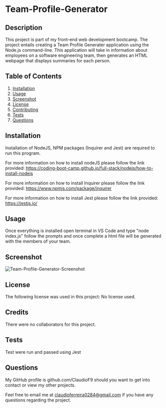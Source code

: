 # Team-Profile-Generator

## Description

This project is part of my front-end web development bootcamp. The project entails creating a Team Profile Generater application using the Node.js command-line. This application will take in information about employees on a software engineering team, then generates an HTML webpage that displays summaries for each person.

## Table of Contents
1. [Installation](#installation)
2. [Usage](#usage)
3. [Screenshot](#screenshot)
4. [License](#license)
5. [Contributing](#contributing)
6. [Tests](#tests)
7. [Questions](#questions)

## Installation 
<a name="#installation"></a>


Installation of NodeJS, NPM packages (Inquirer and Jest)  are required to run this program. 

For more information on how to install nodeJS please follow the link provided: https://coding-boot-camp.github.io/full-stack/nodejs/how-to-install-nodejs

For more information on how to install Inquirer please follow the link provided: https://www.npmjs.com/package/inquirer

For more information on how to install Jest please follow the link provided: https://jestjs.io/

## Usage 
<a name="#usage"></a>

Once everything is installed open terminal in VS Code and type "node index.js" follow the prompts and once complete a html file will be generated with the members of your team.

## Screenshot
<a name="#screenshot"></a>

![Team-Profile-Generator-Screenshot](https://user-images.githubusercontent.com/119876939/223590553-980cd0b0-4bc7-4bd0-afc5-62b9fdff9669.png)

## License 
<a name="#license"></a>

The following license was used in this project: No license used.

## Credits 
<a name="#contributing"></a>

There were no collaborators for this project.

## Tests 
<a name="#tests"></a>

Test were run and passed using Jest

## Questions 
<a name="#questions"></a>

My GitHub profile is github.com/ClaudioF9 should you want to get into contact or view my other projects.

Feel free to email me at claudioferreira0284@gmail.com if you have any questions regarding the project.
